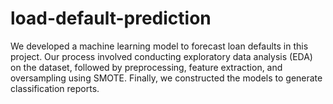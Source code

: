 # load-default-prediction
We developed a machine learning model to forecast loan defaults in this project. Our process involved conducting exploratory data analysis (EDA) on the dataset, followed by preprocessing, feature extraction, and oversampling using SMOTE. Finally, we constructed the models to generate classification reports.
